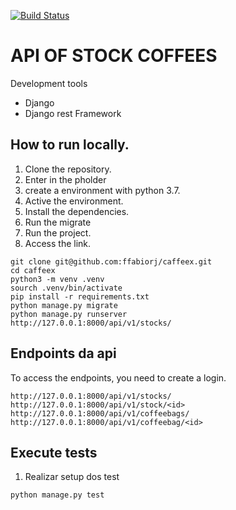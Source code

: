 [![Build Status](https://travis-ci.com/ffabiorj/caffeex.svg?branch=master)](https://travis-ci.com/ffabiorj/caffeex)
# API OF STOCK COFFEES
Development tools

* Django
* Django rest Framework

## How to run locally.

1. Clone the repository.
2. Enter in the pholder
2. create a environment with python 3.7.
3. Active the environment.
4. Install the dependencies.
5. Run the migrate
8. Run the project.
7. Access the link.


```
git clone git@github.com:ffabiorj/caffeex.git
cd caffeex
python3 -m venv .venv
sourch .venv/bin/activate
pip install -r requirements.txt
python manage.py migrate
python manage.py runserver
http://127.0.0.1:8000/api/v1/stocks/
```

## Endpoints da api
To access the endpoints, you need to create a login.
```
http://127.0.0.1:8000/api/v1/stocks/
http://127.0.0.1:8000/api/v1/stock/<id>
http://127.0.0.1:8000/api/v1/coffeebags/
http://127.0.0.1:8000/api/v1/coffeebag/<id>

```

## Execute tests
1. Realizar setup dos test

```
python manage.py test
```

